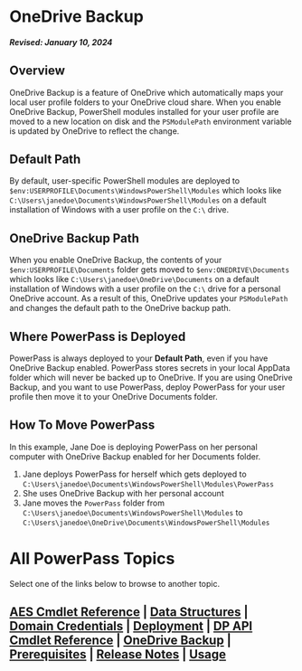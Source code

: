 # OneDrive Backup
#### _Revised: January 10, 2024_
## Overview
OneDrive Backup is a feature of OneDrive which automatically maps your local user profile folders to your OneDrive cloud share.
When you enable OneDrive Backup, PowerShell modules installed for your user profile are moved to a new location on disk and the `PSModulePath` environment variable is updated by OneDrive to reflect the change.
## Default Path
By default, user-specific PowerShell modules are deployed to `$env:USERPROFILE\Documents\WindowsPowerShell\Modules` which looks like `C:\Users\janedoe\Documents\WindowsPowerShell\Modules` on a default installation of Windows with a user profile on the `C:\` drive.
## OneDrive Backup Path
When you enable OneDrive Backup, the contents of your `$env:USERPROFILE\Documents` folder gets moved to `$env:ONEDRIVE\Documents` which looks like `C:\Users\janedoe\OneDrive\Documents` on a default installation of Windows with a user profile on the `C:\` drive for a personal OneDrive account.
As a result of this, OneDrive updates your `PSModulePath` and changes the default path to the OneDrive backup path.
## Where PowerPass is Deployed
PowerPass is always deployed to your **Default Path**, even if you have OneDrive Backup enabled.
PowerPass stores secrets in your local AppData folder which will never be backed up to OneDrive.
If you are using OneDrive Backup, and you want to use PowerPass, deploy PowerPass for your user profile then move it to your OneDrive Documents folder.
## How To Move PowerPass
In this example, Jane Doe is deploying PowerPass on her personal computer with OneDrive Backup enabled for her Documents folder.
1. Jane deploys PowerPass for herself which gets deployed to `C:\Users\janedoe\Documents\WindowsPowerShell\Modules\PowerPass`
2. She uses OneDrive Backup with her personal account
3. Jane moves the `PowerPass` folder from `C:\Users\janedoe\Documents\WindowsPowerShell\Modules` to `C:\Users\janedoe\OneDrive\Documents\WindowsPowerShell\Modules`
# All PowerPass Topics
Select one of the links below to browse to another topic.
## [AES Cmdlet Reference](https://chopinrlz.github.io/powerpass/aes-cmdlet-ref) | [Data Structures](https://chopinrlz.github.io/powerpass/data-structures) | [Domain Credentials](https://chopinrlz.github.io/powerpass/domain-credentials) | [Deployment](https://chopinrlz.github.io/powerpass/deployment) | [DP API Cmdlet Reference](https://chopinrlz.github.io/powerpass/dpapi-cmdlet-ref) | [OneDrive Backup](https://chopinrlz.github.io/powerpass/onedrivebackup) | [Prerequisites](https://chopinrlz.github.io/powerpass/prerequisites) | [Release Notes](https://chopinrlz.github.io/powerpass/release-notes) | [Usage](https://chopinrlz.github.io/powerpass/usage)